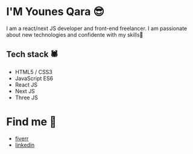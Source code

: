 # I'M Younes Qara 😎

I am a react/next JS developer and front-end freelancer. I am passionate about new technologies and confidente with my skills💪


## **Tech stack** 🕷️

- HTML5 / CSS3
- JavaScript ES6
- React JS
- Next JS
- Three JS

# **Find me** 💌
- [fiverr](https://www.fiverr.com/talentiino "fiverr")
- [linkedin](https://www.linkedin.com/in/younes-qara-3457ab205/ "linkedin")
